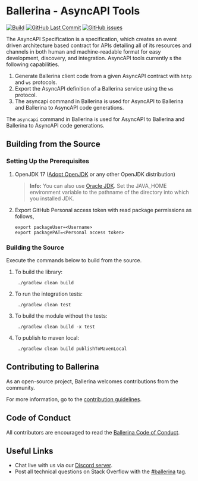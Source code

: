# Ballerina - AsyncAPI Tools
[![Build](https://github.com/ballerina-platform/asyncapi-tools/actions/workflows/build-timestamped-master.yml/badge.svg)](https://github.com/ballerina-platform/asyncapi-tools/actions/workflows/build-timestamped-master.yml)
[![GitHub Last Commit](https://img.shields.io/github/last-commit/ballerina-platform/asyncapi-tools.svg)](https://github.com/ballerina-platform/asyncapi-tools/commits/master)
[![GitHub issues](https://img.shields.io/github/issues/ballerina-platform/ballerina-standard-library/module/asyncpi-tools.svg?label=Open%20Issues)](https://github.com/ballerina-platform/ballerina-library/labels/module%2Fasyncapi-tools)

The AsyncAPI Specification is a specification, which creates an event driven architecture based contract for APIs
detailing all of its resources and channels in both human and machine-readable format for easy development, discovery,
and integration. AsyncAPI tools currently s the following capabilities.

1. Generate Ballerina client code from a given AsyncAPI contract with `http` and `ws` protocols.
2. Export the AsyncAPI definition of a Ballerina service using the `ws` protocol.
3. The asyncapi command in Ballerina is used for AsyncAPI to Ballerina and Ballerina to AsyncAPI code generations.

The `asyncapi` command in Ballerina is used for AsyncAPI to Ballerina and Ballerina to AsyncAPI code generations.

## Building from the Source

### Setting Up the Prerequisites

1. OpenJDK 17 ([Adopt OpenJDK](https://adoptopenjdk.net/) or any other OpenJDK distribution)

   >**Info:** You can also use [Oracle JDK](https://www.oracle.com/java/technologies/javase-downloads.html). Set the JAVA_HOME environment variable to the pathname of the directory into which you installed JDK.

2. Export GitHub Personal access token with read package permissions as follows,
   ```
   export packageUser=<Username>
   export packagePAT=<Personal access token>
   ```

### Building the Source

Execute the commands below to build from the source.

1. To build the library:

        ./gradlew clean build

2. To run the integration tests:

        ./gradlew clean test

3. To build the module without the tests:

        ./gradlew clean build -x test

4. To publish to maven local:

        ./gradlew clean build publishToMavenLocal

## Contributing to Ballerina

As an open-source project, Ballerina welcomes contributions from the community.

For more information, go to the [contribution guidelines](https://github.com/ballerina-platform/ballerina-lang/blob/master/CONTRIBUTING.md).

## Code of Conduct

All contributors are encouraged to read the [Ballerina Code of Conduct](https://ballerina.io/code-of-conduct).

## Useful Links

* Chat live with us via our [Discord server](https://discord.gg/ballerinalang).
* Post all technical questions on Stack Overflow with the [#ballerina](https://stackoverflow.com/questions/tagged/ballerina) tag.